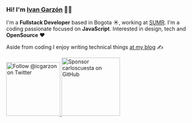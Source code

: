 ### Hi! I'm [Ivan Garzón](https://ivangarzon.dev) 👋🏼

I'm a **Fullstack Developer** based in Bogota ☀️, working at [SUMR](https://sumr.co). I'm a coding passionate focused on **JavaScript**. Interested in design, tech and **OpenSource** ❤️

Aside from coding I enjoy writing technical things [at my blog](https://ivangarzon.dev/blog) ✍️

<p>
  <a href="https://twitter.com/intent/follow?screen_name=icgarzon">
    <img src="https://user-images.githubusercontent.com/7629661/87821427-202e0280-c870-11ea-9e38-8c7c74856753.png" width="144" alt="Follow @icgarzon on Twitter" title="Follow @icgarzon on Twitter">
  </a>

  <a href="https://github.com/sponsors/icgarzon">
    <img src="https://user-images.githubusercontent.com/7629661/87821425-1f956c00-c870-11ea-9871-a76f99739501.png" width="156" alt="Sponsor carloscuesta on GitHub" title="Sponsor icgarzon on GitHub">
  </a>
</p>
